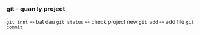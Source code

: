 ### git - quan ly project
`git innt` -- bat dau
`git status` -- check project new
`git add` -- add file
`git commit` 